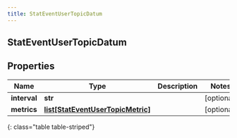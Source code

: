 ```yaml
---
title: StatEventUserTopicDatum
---
```

## StatEventUserTopicDatum

## Properties

|Name | Type | Description | Notes|
|------------ | ------------- | ------------- | -------------|
| **interval** | **str** |  | [optional] |
| **metrics** | [**list[StatEventUserTopicMetric]**](StatEventUserTopicMetric.html) |  | [optional] |
{: class="table table-striped"}


